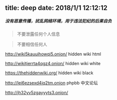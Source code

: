 title: deep
date: 2018/1/1 12:12:12
---
##### 没有恶意传播，扰乱网络环境，用于违法犯纪的后果自负



> 不要泄露任何个人信息

> 不要相信任何人

http://wiki5kauuihowqi5.onion/ hidden wiki  html

http://wikitjerrta4qgz4.onion/ hidden wiki  white

https://thehiddenwiki.org/ hidden wiki black

http://lei6ezsexd4iq2tm.onion phpbb 中文论坛

http://jh32yv5zgayyyts3.onion/